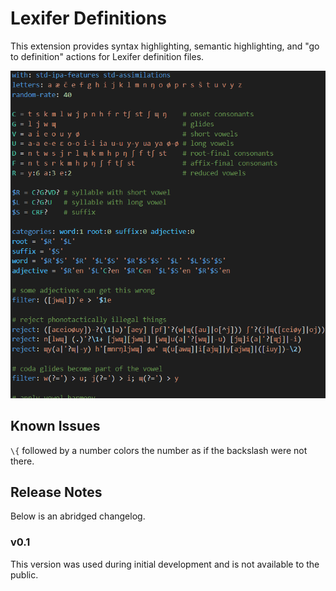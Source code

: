 # Lexifer Definitions

This extension provides syntax highlighting, semantic highlighting, and "go to
definition" actions for Lexifer definition files.

![Preview with the Solarized Dark theme](images/example.png)

## Known Issues

`\{` followed by a number colors the number as if the backslash were not there.

## Release Notes

Below is an abridged changelog.

### v0.1

This version was used during initial development and is not available to the
public.
